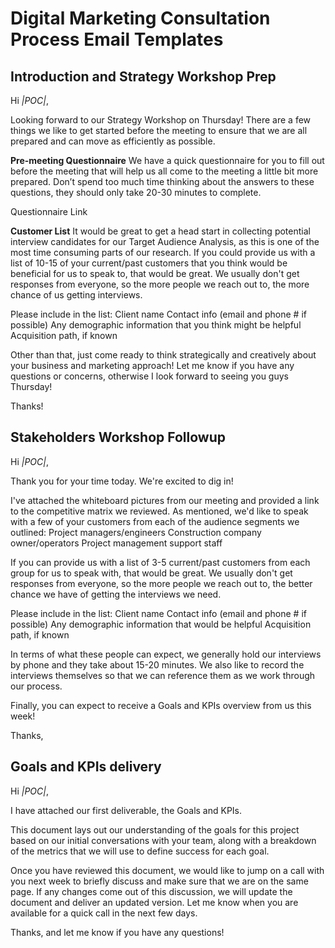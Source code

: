 <!-- TITLE: Email Templates -->
<!-- SUBTITLE: A quick summary of Email Templates -->

# Digital Marketing Consultation Process Email Templates
## Introduction and Strategy Workshop Prep


Hi *|POC|*,

Looking forward to our Strategy Workshop on Thursday! There are a few things we like to get started before the meeting to ensure that we are all prepared and can move as efficiently as possible. 

**Pre-meeting Questionnaire**
We have a quick questionnaire for you to fill out before the meeting that will help us all come to the meeting a little bit more prepared. Don’t spend too much time thinking about the answers to these questions, they should only take 20-30 minutes to complete.

Questionnaire Link

**Customer List**
It would be great to get a head start in collecting potential interview candidates for our Target Audience Analysis, as this is one of the most time consuming parts of our research. If you could provide us with a list of 10-15 of your current/past customers that you think would be beneficial for us to speak to, that would be great. We usually don't get responses from everyone, so the more people we reach out to, the more chance of us getting interviews. 

Please include in the list:
Client name
Contact info (email and phone # if possible)
Any demographic information that you think might be helpful
Acquisition path, if known

Other than that, just come ready to think strategically and creatively about your business and marketing approach! Let me know if you have any questions or concerns, otherwise I look forward to seeing you guys Thursday!

Thanks!

## Stakeholders Workshop Followup

Hi *|POC|*, 

Thank you for your time today. We're excited to dig in!

I've attached the whiteboard pictures from our meeting and provided a link to the competitive matrix we reviewed. As mentioned, we'd like to speak with a few of your customers from each of the audience segments we outlined: 
Project managers/engineers
Construction company owner/operators
Project management support staff

If you can provide us with a list of 3-5 current/past customers from each group for us to speak with, that would be great. We usually don't get responses from everyone, so the more people we reach out to, the better chance we have of getting the interviews we need. 

Please include in the list:
Client name
Contact info (email and phone # if possible)
Any demographic information that would be helpful
Acquisition path, if known

In terms of what these people can expect, we generally hold our interviews by phone and they take about 15-20 minutes. We also like to record the interviews themselves so that we can reference them as we work through our process.

Finally, you can expect to receive a Goals and KPIs overview from us this week!

Thanks,

## Goals and KPIs delivery
Hi *|POC|*, 

I have attached our first deliverable, the Goals and KPIs.

This document lays out our understanding of the goals for this project based on our initial conversations with your team, along with a breakdown of the metrics that we will use to define success for each goal.

Once you have reviewed this document, we would like to jump on a call with you next week to briefly discuss  and make sure that we are on the same page. If any changes come out of this discussion, we will update the document and deliver an updated version. Let me know when you are available for a quick call in the next few days. 

Thanks, and let me know if you have any questions!
